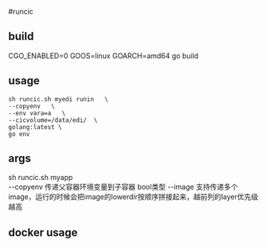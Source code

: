 #runcic

## build

CGO_ENABLED=0 GOOS=linux GOARCH=amd64 go build

## usage

```
sh runcic.sh myedi runin   \
--copyenv   \
--env vara=a   \
--cicvolume=/data/edi/  \
golang:latest \ 
go env
```

## args
sh runcic.sh myapp  
--copyenv  传递父容器环境变量到子容器 bool类型
--image 支持传递多个image，运行的时候会把image的lowerdir按顺序拼接起来，越前列的layer优先级越高

## docker usage 
